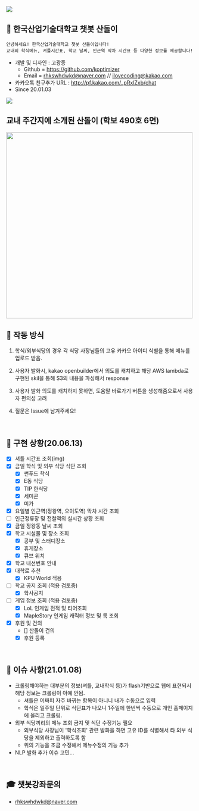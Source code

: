 <img src = "https://github.com/koptimizer/kakaotalk_chatbot_sandol/blob/master/pics/sandol.jpg">

## 🤖 한국산업기술대학교 챗봇 산돌이
```
안녕하세요! 한국산업기술대학교 챗봇 산돌이입니다!
교내외 학식메뉴, 셔틀시간표, 학교 날씨, 인근역 막차 시간표 등 다양한 정보를 제공합니다!
```
- 개발 및 디자인 : 고광종
  - Github = https://github.com/koptimizer
  - Email = rhkswhdwkd@naver.com // ilovecoding@kakao.com
- 카카오톡 친구추가 URL : http://pf.kakao.com/_pRxlZxb/chat
- Since 20.01.03
<img src = 'https://github.com/koptimizer/kakaotalk_chatbot_sandol/blob/master/pics/cap.jpg'>
<br/>

## 교내 주간지에 소개된 산돌이 (학보 490호 6면)
<img src = "https://github.com/koptimizer/kakaotalk_chatbot_sandol/blob/master/pics/news.jpg" height = "500px">
<br/>

## 📃 작동 방식
1. 학식/외부식당의 경우 각 식당 사장님들의 고유 카카오 아이디 식별을 통해 메뉴를 업로드 받음.

2. 사용자 발화시, kakao openbuilder에서 의도를 캐치하고 해당 AWS lambda로 구현된 skil을 통해 S3의 내용을 파싱해서 response

3. 사용자 발화 의도를 캐치하지 못하면, 도움말 바로가기 버튼을 생성해줌으로서 사용자 편의성 고려

4. 질문은 Issue에 남겨주세요!
<br/>


## 🔎 구현 상황(20.06.13)
- [x] 셔틀 시간표 조회(img)
- [x] 금일 학식 및 외부 식당 식단 조회
    - [x] 썬푸드 학식
    - [x] E동 식당
    - [x] TIP 한식당
    - [x] 세미콘
    - [x] 미가
- [x] 요일별 인근역(정왕역, 오이도역) 막차 시간 조회
- [ ] 인근정류장 및 전철역의 실시간 상황 조회
- [x] 금일 정왕동 날씨 조회
- [x] 학교 시설물 및 장소 조회
    - [x] 공부 및 스터디장소
    - [x] 휴게장소
    - [x] 큐브 위치
- [x] 학교 내선번호 안내
- [x] 대학로 추천
    - [x] KPU World 적용
- [ ] 학교 공지 조회 (적용 검토중)
    - [x] 학사공지 
- [ ] 게임 정보 조회 (적용 검토중)
    - [x] LoL 인게임 전적 및 티어조회
    - [x] MapleStory 인게임 캐릭터 정보 및 룩 조회
- [x] 후원 및 건의
    - [] 산돌이 건의
    - [x] 후원 등록
<br/>

## 🔧 이슈 사항(21.01.08)
- 크롤링해야하는 대부분의 정보(셔틀, 교내학식 등)가 flash기반으로 웹에 표현되서 해당 정보는 크롤링이 아예 안됨.
  - 셔틀은 어짜피 자주 바뀌는 항목이 아니니 내가 수동으로 입력
  - 학식은 일주일 단위로 식단표가 나오니 1주일에 한번씩 수동으로 개인 홈페이지에 올리고 크롤링.
- 외부 식당끼리의 메뉴 조회 금지 및 식단 수정기능 필요
  - 외부식당 사장님이 '학식조회' 관련 발화을 하면 고유 ID를 식별해서 타 외부 식당을 제외하고 출력하도록 함
  - 위의 기능을 조금 수정해서 메뉴수정의 기능 추가
- NLP 발화 추가 이슈 고민...
<br/>

## 🎓 챗봇강좌문의
- rhkswhdwkd@naver.com
